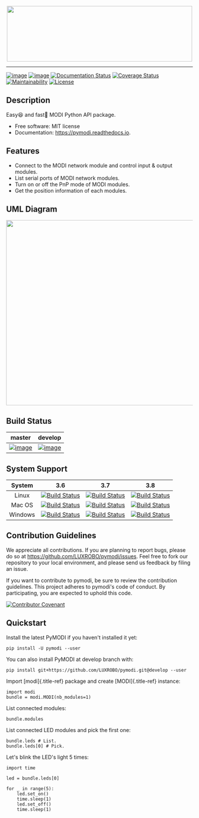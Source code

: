 <p align="center">
	<img src="https://github.com/k2sebeom/pymodi/blob/feature/pymodi-logo/docs/_static/img/Logo3.JPG" width="500" height="150">
</p>

---------

[![image](https://img.shields.io/pypi/pyversions/pymodi.svg)](https://pypi.python.org/pypi/pymodi)
[![image](https://img.shields.io/pypi/v/pymodi.svg)](https://pypi.python.org/pypi/pymodi)
[![Documentation Status](https://readthedocs.org/projects/pymodi/badge/?version=latest)](https://pymodi.readthedocs.io/en/latest/?badge=latest)
[![Coverage Status](https://coveralls.io/repos/github/LUXROBO/pymodi/badge.svg)](https://coveralls.io/github/LUXROBO/pymodi)
[![Maintainability](https://api.codeclimate.com/v1/badges/5a62f1585d723099e337/maintainability)](https://codeclimate.com/github/LUXROBO/pymodi/maintainability)
[![License](https://img.shields.io/pypi/l/pymodi.svg?color=blue)](https://github.com/LUXROBO/pyMODI/blob/master/LICENSE)

Description
-------
Easy😆 and fast💨 MODI Python API package.

-   Free software: MIT license
-   Documentation: <https://pymodi.readthedocs.io>.

Features
--------
-   Connect to the MODI network module and control input & output
    modules.
-   List serial ports of MODI network modules.
-   Turn on or off the PnP mode of MODI modules.
-   Get the position information of each modules.

UML Diagram
--------
<p align="center">
<img src="https://gituml-media.s3.amazonaws.com/production_diagram_201.svg?AWSAccessKeyId=AKIA5BNPSF2PVKDZ4QNO&Signature=5dzm1VMNGOYCgtYIIwk%2BPTQRx8A%3D&Expires=1590641498" width="800" height="500">
</p>

Build Status
--------

|master|develop|
|:---:|:---:|
|[![image](https://travis-ci.org/LUXROBO/pymodi.svg?branch=master)](https://travis-ci.org/LUXROBO/pymodi)|[![image](https://travis-ci.org/LUXROBO/pymodi.svg?branch=develop)](https://travis-ci.org/LUXROBO/pymodi)|

System Support
---------
| System | 3.6 | 3.7 | 3.8 |
| :---: | :---: | :---: | :--: |
| Linux | [![Build Status](https://travis-ci.org/LUXROBO/pymodi.svg?branch=master)](https://travis-ci.org/LUXROBO/pymodi) | [![Build Status](https://travis-ci.org/LUXROBO/pymodi.svg?branch=master)](https://travis-ci.org/LUXROBO/pymodi) | [![Build Status](https://travis-ci.org/LUXROBO/pymodi.svg?branch=master)](https://travis-ci.org/LUXROBO/pymodi) |
| Mac OS | [![Build Status](https://travis-ci.org/LUXROBO/pymodi.svg?branch=master)](https://travis-ci.org/LUXROBO/pymodi) | [![Build Status](https://travis-ci.org/LUXROBO/pymodi.svg?branch=master)](https://travis-ci.org/LUXROBO/pymodi) | [![Build Status](https://travis-ci.org/LUXROBO/pymodi.svg?branch=master)](https://travis-ci.org/LUXROBO/pymodi) |
| Windows | [![Build Status](https://travis-ci.org/LUXROBO/pymodi.svg?branch=master)](https://travis-ci.org/LUXROBO/pymodi) | [![Build Status](https://travis-ci.org/LUXROBO/pymodi.svg?branch=master)](https://travis-ci.org/LUXROBO/pymodi) | [![Build Status](https://travis-ci.org/LUXROBO/pymodi.svg?branch=master)](https://travis-ci.org/LUXROBO/pymodi) |

Contribution Guidelines
--------
We appreciate all contributions. If you are planning to report bugs, please do so at <https://github.com/LUXROBO/pymodi/issues>. Feel free to fork our repository to your local environment, and please send us feedback by filing an issue.

If you want to contribute to pymodi, be sure to review the contribution guidelines. This project adheres to pymodi's code of conduct. By participating, you are expected to uphold this code.

[![Contributor Covenant](https://img.shields.io/badge/Contributor%20Covenant-v2.0%20adopted-ff69b4.svg)](CODE_OF_CONDUCT.md)

Quickstart
--------

Install the latest PyMODI if you haven\'t installed it yet:

    pip install -U pymodi --user

You can also install PyMODI at develop branch with:

    pip install git+https://github.com/LUXROBO/pymodi.git@develop --user

Import [modi]{.title-ref} package and create [MODI]{.title-ref}
instance:

    import modi
    bundle = modi.MODI(nb_modules=1)

List connected modules:

    bundle.modules

List connected LED modules and pick the first one:

    bundle.leds # List.
    bundle.leds[0] # Pick.

Let\'s blink the LED\'s light 5 times:

    import time

    led = bundle.leds[0]

    for _ in range(5):
        led.set_on()
        time.sleep(1)
        led.set_off()
        time.sleep(1)
